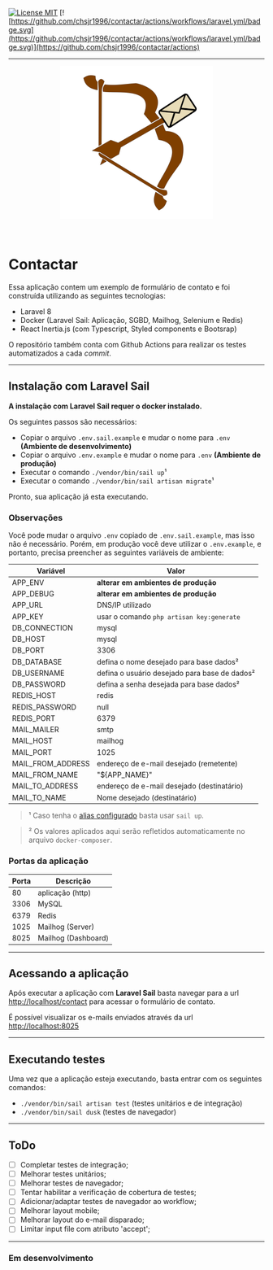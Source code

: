 [![License MIT](https://img.shields.io/github/license/chsjr1996/contactar)](https://github.com/chsjr1996/contactar/blob/main/LICENSE) [![https://github.com/chsjr1996/contactar/actions/workflows/laravel.yml/badge.svg](https://github.com/chsjr1996/contactar/actions/workflows/laravel.yml/badge.svg)](https://github.com/chsjr1996/contactar/actions)

---

<p align="center">
  <img src="https://raw.githubusercontent.com/chsjr1996/contactar/main/public/img/contactar-small.png" />
</p>

<br>

# Contactar

Essa aplicação contem um exemplo de formulário de contato e foi construída utilizando as seguintes tecnologias:

-   Laravel 8
-   Docker (Laravel Sail: Aplicação, SGBD, Mailhog, Selenium e Redis)
-   React Inertia.js (com Typescript, Styled components e Bootsrap)

O repositório também conta com Github Actions para realizar os testes automatizados a cada _commit_.

---

## Instalação com Laravel Sail

**A instalação com Laravel Sail requer o docker instalado.**

Os seguintes passos são necessários:

-   Copiar o arquivo `.env.sail.example` e mudar o nome para `.env` **(Ambiente de desenvolvimento)**
-   Copiar o arquivo `.env.example` e mudar o nome para `.env` **(Ambiente de produção)**
-   Executar o comando `./vendor/bin/sail up`¹
-   Executar o comando `./vendor/bin/sail artisan migrate`¹

Pronto, sua aplicação já esta executando.

### Observações

Você pode mudar o arquivo `.env` copiado de `.env.sail.example`, mas isso não é necessário. Porém, em produção você deve utilizar o `.env.example`, e portanto, precisa preencher as seguintes variáveis de ambiente:

| Variável          | Valor                                         |
| ----------------- | --------------------------------------------- |
| APP_ENV           | **alterar em ambientes de produção**          |
| APP_DEBUG         | **alterar em ambientes de produção**          |
| APP_URL           | DNS/IP utilizado                              |
| APP_KEY           | usar o comando `php artisan key:generate`     |
| DB_CONNECTION     | mysql                                         |
| DB_HOST           | mysql                                         |
| DB_PORT           | 3306                                          |
| DB_DATABASE       | defina o nome desejado para base dados²       |
| DB_USERNAME       | defina o usuário desejado para base de dados² |
| DB_PASSWORD       | defina a senha desejada para base dados²      |
| REDIS_HOST        | redis                                         |
| REDIS_PASSWORD    | null                                          |
| REDIS_PORT        | 6379                                          |
| MAIL_MAILER       | smtp                                          |
| MAIL_HOST         | mailhog                                       |
| MAIL_PORT         | 1025                                          |
| MAIL_FROM_ADDRESS | endereço de e-mail desejado (remetente)       |
| MAIL_FROM_NAME    | "${APP_NAME}"                                 |
| MAIL_TO_ADDRESS   | endereço de e-mail desejado (destinatário)    |
| MAIL_TO_NAME      | Nome desejado (destinatário)                  |

> ¹ Caso tenha o [alias configurado](https://laravel.com/docs/8.x/sail#configuring-a-bash-alias) basta usar `sail up`.

> ² Os valores aplicados aqui serão refletidos automaticamente no arquivo `docker-composer`.

### Portas da aplicação

| Porta | Descrição           |
| ----- | ------------------- |
| 80    | aplicação (http)    |
| 3306  | MySQL               |
| 6379  | Redis               |
| 1025  | Mailhog (Server)    |
| 8025  | Mailhog (Dashboard) |

---

## Acessando a aplicação

Após executar a aplicação com **Laravel Sail** basta navegar para a url [http://localhost/contact](http://localhost/contact) para acessar o formulário de contato.

É possível visualizar os e-mails enviados através da url [http://localhost:8025](http://localhost:8025)

---

## Executando testes

Uma vez que a aplicação esteja executando, basta entrar com os seguintes comandos:

-   `./vendor/bin/sail artisan test` (testes unitários e de integração)
-   `./vendor/bin/sail dusk` (testes de navegador)

---

## ToDo

-   [ ] Completar testes de integração;
-   [ ] Melhorar testes unitários;
-   [ ] Melhorar testes de navegador;
-   [ ] Tentar habilitar a verificação de cobertura de testes;
-   [ ] Adicionar/adaptar testes de navegador ao workflow;
-   [ ] Melhorar layout mobile;
-   [ ] Melhorar layout do e-mail disparado;
-   [ ] Limitar input file com atributo 'accept';

---

### Em desenvolvimento
